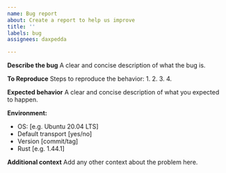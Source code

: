 ```yaml
---
name: Bug report
about: Create a report to help us improve
title: ''
labels: bug
assignees: daxpedda

---
```


**Describe the bug**
A clear and concise description of what the bug is.

**To Reproduce**
Steps to reproduce the behavior:
1.
2.
3.
4.

**Expected behavior**
A clear and concise description of what you expected to happen.

**Environment:**
- OS: [e.g. Ubuntu 20.04 LTS]
- Default transport [yes/no]
- Version [commit/tag]
- Rust [e.g. 1.44.1]

**Additional context**
Add any other context about the problem here.
